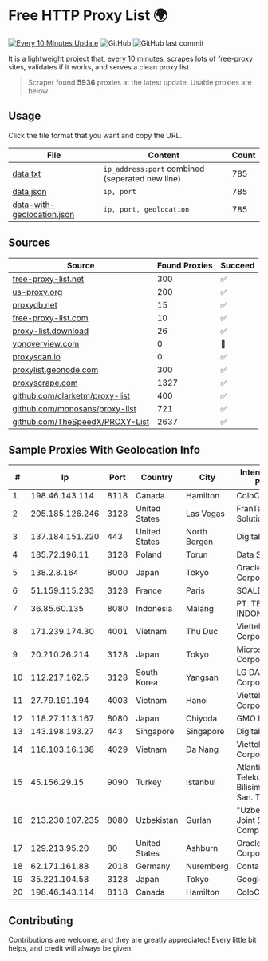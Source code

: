 
# Free HTTP Proxy List 🌍

[![Every 10 Minutes Update](https://github.com/mertguvencli/http-proxy-list/actions/workflows/main.yml/badge.svg?branch=main)](https://github.com/mertguvencli/http-proxy-list/actions/workflows/main.yml)
![GitHub](https://img.shields.io/github/license/mertguvencli/http-proxy-list)
![GitHub last commit](https://img.shields.io/github/last-commit/mertguvencli/http-proxy-list)

It is a lightweight project that, every 10 minutes, scrapes lots of free-proxy sites, validates if it works, and serves a clean proxy list.


> Scraper found **5936** proxies at the latest update. Usable proxies are below.

## Usage

Click the file format that you want and copy the URL.


|File|Content|Count|
|----|-------|-----|
|[data.txt](https://raw.githubusercontent.com/mertguvencli/http-proxy-list/main/proxy-list/data.txt)|`ip_address:port` combined (seperated new line)|785|
|[data.json](https://raw.githubusercontent.com/mertguvencli/http-proxy-list/main/proxy-list/data.json)|`ip, port`|785|
|[data-with-geolocation.json](https://raw.githubusercontent.com/mertguvencli/http-proxy-list/main/proxy-list/data-with-geolocation.json)|`ip, port, geolocation`|785|

## Sources

|Source|Found Proxies|Succeed|
|------|-------------|-------|
|[free-proxy-list.net](https://free-proxy-list.net)|300|✅|
|[us-proxy.org](https://www.us-proxy.org)|200|✅|
|[proxydb.net](http://proxydb.net)|15|✅|
|[free-proxy-list.com](https://free-proxy-list.com/?page=&port=&type%5B%5D=http&type%5B%5D=https&up_time=0&search=Search)|10|✅|
|[proxy-list.download](https://www.proxy-list.download/HTTP)|26|✅|
|[vpnoverview.com](https://vpnoverview.com/privacy/anonymous-browsing/free-proxy-servers)|0|🚫|
|[proxyscan.io](https://www.proxyscan.io)|0|✅|
|[proxylist.geonode.com](https://proxylist.geonode.com/api/proxy-list?limit=300&page=1&sort_by=lastChecked&sort_type=desc&protocols=http,https)|300|✅|
|[proxyscrape.com](https://api.proxyscrape.com/v2/?request=displayproxies&protocol=http&timeout=10000&country=all&ssl=all&anonymity=all)|1327|✅|
|[github.com/clarketm/proxy-list](https://raw.githubusercontent.com/clarketm/proxy-list/master/proxy-list-raw.txt)|400|✅|
|[github.com/monosans/proxy-list](https://raw.githubusercontent.com/monosans/proxy-list/main/proxies/http.txt)|721|✅|
|[github.com/TheSpeedX/PROXY-List](https://raw.githubusercontent.com/TheSpeedX/PROXY-List/master/http.txt)|2637|✅|


## Sample Proxies With Geolocation Info

|#|Ip|Port|Country|City|Internet Service Provider|
|-|--|----|-------|----|-------------------------|
|1|198.46.143.114|8118|Canada|Hamilton|ColoCrossing|
|2|205.185.126.246|3128|United States|Las Vegas|FranTech Solutions|
|3|137.184.151.220|443|United States|North Bergen|DigitalOcean, LLC|
|4|185.72.196.11|3128|Poland|Torun|Data Space|
|5|138.2.8.164|8000|Japan|Tokyo|Oracle Corporation|
|6|51.159.115.233|3128|France|Paris|SCALEWAY|
|7|36.85.60.135|8080|Indonesia|Malang|PT. TELKOM INDONESIA|
|8|171.239.174.30|4001|Vietnam|Thu Duc|Viettel Corporation|
|9|20.210.26.214|3128|Japan|Tokyo|Microsoft Corporation|
|10|112.217.162.5|3128|South Korea|Yangsan|LG DACOM Corporation|
|11|27.79.191.194|4003|Vietnam|Hanoi|Viettel Corporation|
|12|118.27.113.167|8080|Japan|Chiyoda|GMO Internet, Inc.|
|13|143.198.193.27|443|Singapore|Singapore|DigitalOcean, LLC|
|14|116.103.16.138|4029|Vietnam|Da Nang|Viettel Corporation|
|15|45.156.29.15|9090|Turkey|Istanbul|Atlantis Telekomunikasyon Bilisim Hizmetleri San. Tic. Ltd|
|16|213.230.107.235|8080|Uzbekistan|Gurlan|"Uzbektelekom" Joint Stock Company|
|17|129.213.95.20|80|United States|Ashburn|Oracle Corporation|
|18|62.171.161.88|2018|Germany|Nuremberg|Contabo GmbH|
|19|35.221.104.58|3128|Japan|Tokyo|Google LLC|
|20|198.46.143.114|8118|Canada|Hamilton|ColoCrossing|



## Contributing

Contributions are welcome, and they are greatly appreciated! Every
little bit helps, and credit will always be given.

